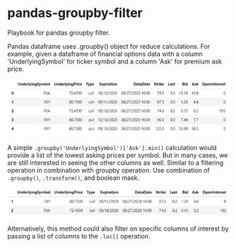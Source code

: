 # pandas-groupby-filter
Playbook for pandas groupby filter.

Pandas dataframe uses .groupby() object for reduce calculations.  For example, given a dataframe of financial options data with a column 'UnderlyingSymbol' for ticker symbol and a column 'Ask' for premium ask price.

![Sample Dataframe](df_sample.png)

A simple `.groupby('UnderlyingSymbol')['Ask'].min()` calculation would provide a list of the lowest asking prices per symbol.  But in many cases, we are still interested in seeing the other columns as well.  Similar to a filtering operation in combination with groupby operation.  Use combination of `.groupby()`, `.transform()`, and boolean mask.  

![Sample Groupby Filter](df_gb_filter.png)

Alternatively, this method could also filter on specific columns of interest by passing a list of columns to the `.loc[]` operation.  
